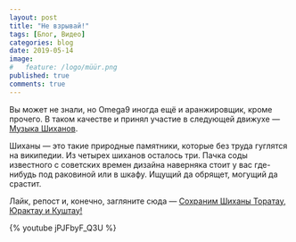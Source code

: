 ```yaml
---
layout: post
title: "Не взрывай!"
tags: [Блог, Видео]
categories: blog
date: 2019-05-14
image:
#   feature: /logo/müür.png
published: true
comments: true
---
```

Вы может не знали, но Omega9 иногда ещё и аранжировщик, кроме прочего. В таком качестве и принял участие в следующей движухе — [Музыка Шиханов][1].

Шиханы — это такие природные памятники, которые без труда гуглятся на википедии. Из четырех шиханов осталось три. Пачка соды известного с советских времен дизайна наверняка стоит у вас где-нибудь под раковиной или в шкафу. Ищущий да обрящет, могущий да срастит.

Лайк, репост и, конечно, загляните сюда — [Сохраним Шиханы Торатау, Юрактау и Куштау!][2]

{% youtube jPJFbyF_Q3U %}

[1]: https://vk.com/shikhanmusic
[2]: https://vk.com/saveshihan